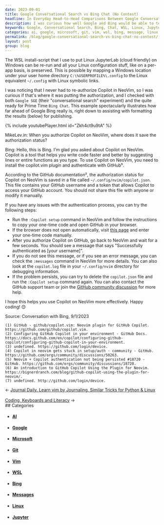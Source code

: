 ```yaml
---
date: 2023-09-01
title: Google Conversational Search vs Bing Chat (No Contest)
headline: In Everyday Head-to-Head Comparisons Between Google Conversational Search and The New Bing, There's No Contest
description: I was curious how well Google and Bing would be able to tell me this esoteric little detail about where the Github Copilot plug-in for NeoVim stored its authentication details. The writing is on the wall. The wall being this blog post, and the writing being Bing's formatted results.
keywords: Google, Conversational Search, Bing, Chat, WSL, Linux, JupyterLab, Windows, Mapping, USERPROFILE, %, .config, Symbolic Links, Copilot, NeoVim, GitHub, Configuration, Per-App, Authorization, Prime Time, Formatting, Results, Publishing, MikeLev.in, Installation, Plugin, Token, Username, Messages, copilot.log, Debugging, Setup, Community, Discussion, Bignerdranch
categories: ai, google, microsoft, git, vim, wsl, bing, message, linux, jupyter
permalink: /blog/google-conversational-search-vs-bing-chat-no-contest/
layout: post
group: blog
---
```



The WSL install-script that I use to put Linux JupyterLab (cloud friendly) on
Windows can be re-run and all your Linux configuration stuff, like on a per-app
basis, is preserved. This is possible by mapping a Windows location under your
user home directory `C:\%USERPROFILE%\.config` to the Linux equivalent
`~/.config` with Linux symbolic links. 

I was noticing that I never had to re-authorize Copilot in NeoVim, so I was
curious if that's where it was putting the authorization, and I checked with
both `Google SGE` (their "conversational search" experiment) and the quite
ready for Prime Time `Bing Chat`. This example spectacularly illustrates how
far ahead of Google Bing really is, right down to assisting with formatting the
results (below) for publishing.

{% include youtubePlayer.html id="Zkh4ct9u9tA" %}

MikeLev.in: When you authorize Copilot on NeoVim, where does it save the authorization status?

Bing: Hello, this is Bing. I'm glad you asked about Copilot on NeoVim. Copilot is a tool that helps you write code faster and better by suggesting lines or entire functions as you type. To use Copilot on NeoVim, you need to install the copilot.vim plugin and authenticate with GitHub⁵.

According to the GitHub documentation², the authorization status for Copilot on NeoVim is saved in a file called `~/.config/nvim/copilot.json`. This file contains your GitHub username and a token that allows Copilot to access your GitHub account. You should not share this file with anyone or modify it manually.

If you have any issues with the authentication process, you can try the following steps:

- Run the `:Copilot setup` command in NeoVim and follow the instructions to copy your one-time code and open GitHub in your browser.
- If the browser does not open automatically, visit [this page](^6^) and enter your one-time code manually.
- After you authorize Copilot on GitHub, go back to NeoVim and wait for a few seconds. You should see a message that says "Successfully authenticated as [your username]".
- If you do not see this message, or if you see an error message, you can check the `:messages` command in NeoVim for more details. You can also look at the `copilot.log` file in your `~/.config/nvim` directory for debugging information.
- If the problem persists, you can try to delete the `copilot.json` file and run the `:Copilot setup` command again. You can also contact the GitHub support team or join the [GitHub community discussion](^1^) for more help.

I hope this helps you use Copilot on NeoVim more effectively. Happy coding! 😊

Source: Conversation with Bing, 9/1/2023

    (1) GitHub - github/copilot.vim: Neovim plugin for GitHub Copilot. https://github.com/github/copilot.vim.
    (2) Configuring GitHub Copilot in your environment - GitHub Docs. https://docs.github.com/en/copilot/configuring-github-copilot/configuring-github-copilot-in-your-environment.
    (3) undefined. https://github.com/login/device.
    (4) Copilot in neovim gets stuck in setup/auth · community - GitHub. https://github.com/orgs/community/discussions/50263.
    (5) Neovim + Copilot authentication not being persisted #18720 - GitHub. https://github.com/orgs/community/discussions/18720.
    (6) An introduction to GitHub Copilot Using the Plugin for Neovim. https://bignerdranch.com/blog/github-copilot-using-the-plugin-for-neovim/.
    (7) undefined. http://github.com/login/device.























<div class="arrow-links"><div class="post-nav-prev"><span class="arrow">&larr;&nbsp;</span><a href="/blog/journal-daily-learn-vim-by-journaling-similar-tricks-for-python-linux/">Journal Daily. Learn vim by Journaling. Similar Tricks for Python & Linux</a></div> &nbsp; <div class="post-nav-next"><a href="/blog/coding-keyboards-and-literacy/">Coding, Keyboards and Literacy</a><span class="arrow">&nbsp;&rarr;</span></div></div>
## Categories

<ul>
<li><h4><a href='/ai/'>AI</a></h4></li>
<li><h4><a href='/google/'>Google</a></h4></li>
<li><h4><a href='/microsoft/'>Microsoft</a></h4></li>
<li><h4><a href='/git/'>Git</a></h4></li>
<li><h4><a href='/vim/'>Vim</a></h4></li>
<li><h4><a href='/wsl/'>WSL</a></h4></li>
<li><h4><a href='/bing/'>Bing</a></h4></li>
<li><h4><a href='/message/'>Messages</a></h4></li>
<li><h4><a href='/linux/'>Linux</a></h4></li>
<li><h4><a href='/jupyter/'>Jupyter</a></h4></li></ul>